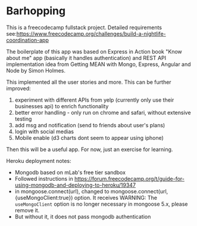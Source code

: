 # Barhopping
This is a freecodecamp fullstack project. Detailed requirements see:https://www.freecodecamp.org/challenges/build-a-nightlife-coordination-app

The boilerplate of this app was based on Express in Action book "Know about me" app (basically it handles authentication) and REST API implementation idea from Getting MEAN with Mongo, Express, Angular and Node by Simon Holmes.

This implemented all the user stories and more. This can be further improved:

1) experiment with different APIs from yelp (currently only use their businesses api) to enrich functionality
2) better error handling - only run on chrome and safari, without extensive testing
3) add msg and notification (send to friends about user's plans)
4) login with social medias 
5) Mobile enable (d3 charts dont seem to appear using iphone)

Then this will be a useful app. For now, just an exercise for learning.

Heroku deployment notes: 

- Mongodb based on mLab's free tier sandbox
- Followed instructions in https://forum.freecodecamp.org/t/guide-for-using-mongodb-and-deploying-to-heroku/19347
- in mongoose.connect(url), changed to mongoose.connect(url, {useMongoClient:true}) option. It receives WARNING: The `useMongoClient` option is no longer necessary in mongoose 5.x, please remove it.
- But without it, it does not pass mongodb authentication 

